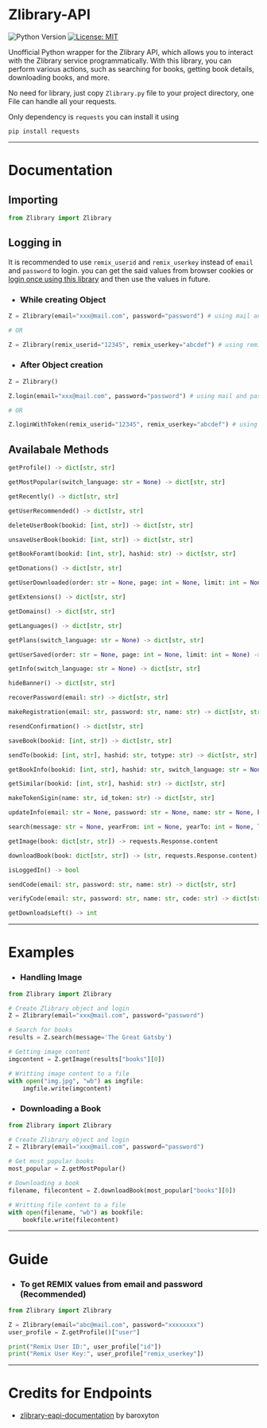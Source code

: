 # Zlibrary-API

![Python Version](https://img.shields.io/badge/python-3.6%20%7C%203.7%20%7C%203.8%20%7C%203.9%20%7C%203.10%20%7C%203.11%20%7C%203.12-blue)
[![License: MIT](https://img.shields.io/badge/License-MIT-yellow.svg)](https://opensource.org/licenses/MIT)

Unofficial Python wrapper for the Zlibrary API, which allows you to interact with the Zlibrary service programmatically. With this library, you can perform various actions, such as searching for books, getting book details, downloading books, and more.

No need for library, just copy ```Zlibrary.py``` file to your project directory, one File can handle all your requests.

Only dependency is ```requests``` you can install it using 

```
pip install requests
```

---

# Documentation

## Importing

```python
from Zlibrary import Zlibrary
```

## Logging in

It is recommended to use `remix_userid` and `remix_userkey` instead of `email` and `password` to login. you can get the said values from browser cookies or [login once using this library](#Guide) and then use the values in future.

* ### While creating Object

```python
Z = Zlibrary(email="xxx@mail.com", password="password") # using mail and password

# OR

Z = Zlibrary(remix_userid="12345", remix_userkey="abcdef") # using remix id and keys
```

* ### After Object creation

```python
Z = Zlibrary()

Z.login(email="xxx@mail.com", password="password") # using mail and password

# OR

Z.loginWithToken(remix_userid="12345", remix_userkey="abcdef") # using remix id and keys
```

## Availabale Methods

```python
getProfile() -> dict[str, str]

getMostPopular(switch_language: str = None) -> dict[str, str]

getRecently() -> dict[str, str]

getUserRecommended() -> dict[str, str]

deleteUserBook(bookid: [int, str]) -> dict[str, str]

unsaveUserBook(bookid: [int, str]) -> dict[str, str]

getBookForamt(bookid: [int, str], hashid: str) -> dict[str, str]

getDonations() -> dict[str, str]

getUserDownloaded(order: str = None, page: int = None, limit: int = None) -> dict[str, str]

getExtensions() -> dict[str, str]

getDomains() -> dict[str, str]

getLanguages() -> dict[str, str]

getPlans(switch_language: str = None) -> dict[str, str]

getUserSaved(order: str = None, page: int = None, limit: int = None) -> dict[str, str]

getInfo(switch_language: str = None) -> dict[str, str]

hideBanner() -> dict[str, str]

recoverPassword(email: str) -> dict[str, str]

makeRegistration(email: str, password: str, name: str) -> dict[str, str]

resendConfirmation() -> dict[str, str]

saveBook(bookid: [int, str]) -> dict[str, str]

sendTo(bookid: [int, str], hashid: str, totype: str) -> dict[str, str]

getBookInfo(bookid: [int, str], hashid: str, switch_language: str = None) -> dict[str, str]

getSimilar(bookid: [int, str], hashid: str) -> dict[str, str]

makeTokenSigin(name: str, id_token: str) -> dict[str, str]

updateInfo(email: str = None, password: str = None, name: str = None, kindle_email: str = None) -> dict[str, str]

search(message: str = None, yearFrom: int = None, yearTo: int = None, languages: str = None, extensions: str = None, order: str = None, page: int = None, limit: int = None) -> dict[str, str]

getImage(book: dict[str, str]) -> requests.Response.content

downloadBook(book: dict[str, str]) -> (str, requests.Response.content)

isLoggedIn() -> bool

sendCode(email: str, password: str, name: str) -> dict[str, str]

verifyCode(email: str, password: str, name: str, code: str) -> dict[str, str]

getDownloadsLeft() -> int
```

---

# Examples

* ### Handling Image

```python
from Zlibrary import Zlibrary

# Create Zlibrary object and login
Z = Zlibrary(email="xxx@mail.com", password="password")

# Search for books
results = Z.search(message='The Great Gatsby')

# Getting image content
imgcontent = Z.getImage(results["books"][0])

# Writting image content to a file
with open("img.jpg", "wb") as imgfile:
    imgfile.write(imgcontent)
```

* ### Downloading a Book

```python
from Zlibrary import Zlibrary

# Create Zlibrary object and login
Z = Zlibrary(email="xxx@mail.com", password="password")

# Get most popular books
most_popular = Z.getMostPopular()

# Downloading a book
filename, filecontent = Z.downloadBook(most_popular["books"][0])

# Writting file content to a file
with open(filename, "wb") as bookfile:
    bookfile.write(filecontent)
```

---

# Guide

* ### To get REMIX values from email and password (Recommended)

```python
from Zlibrary import Zlibrary

Z = Zlibrary(email="abc@mail.com", password="xxxxxxxx")
user_profile = Z.getProfile()["user"]

print("Remix User ID:", user_profile["id"])
print("Remix User Key:", user_profile["remix_userkey"])
```

---

# Credits for Endpoints

* [zlibrary-eapi-documentation](https://github.com/baroxyton/zlibrary-eapi-documentation) by baroxyton
